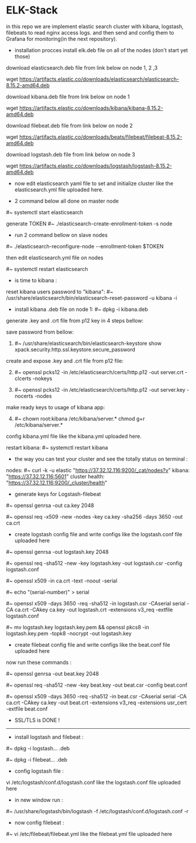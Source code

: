 # ELK-Stack
in this repo we are implement elastic search cluster with kibana, logstash, filebeats to read nginx access logs. and then send and config them to Grafana for monitoring(in the next repository).

- installation procces
install elk.deb file on all of the nodes (don't start yet those)

download elasticsearch.deb file from link below on node 1, 2 ,3

wget https://artifacts.elastic.co/downloads/elasticsearch/elasticsearch-8.15.2-amd64.deb

download kibana.deb file from link below on node 1

wget https://artifacts.elastic.co/downloads/kibana/kibana-8.15.2-amd64.deb

download filebeat.deb file from link below on node 2 

wget https://artifacts.elastic.co/downloads/beats/filebeat/filebeat-8.15.2-amd64.deb

download logstash.deb file from link below on node 3

wget https://artifacts.elastic.co/downloads/logstash/logstash-8.15.2-amd64.deb


- now edit elasticsearch yaml file to set and initialize cluster like the elasticsearch.yml file uploaded here.


- 2 command below all done on master node

#~ systemctl start elasticsearch

generate TOKEN  #~ ./elasticsearch-create-enrollment-token -s node

- run 2 command bellow on slave nodes

#~ ./elasticsearch-reconfigure-node --enrollment-token $TOKEN

then edit elasticsearch.yml file on nodes 

#~ systemctl restart elasticsearch

- is time to kibana : 

reset kibana users password to "kibana":  #~ /usr/share/elasticsearch/bin/elasticsearch-reset-password -u kibana -i

- install kibana .deb file on node 1:   #~ dpkg -i kibana.deb

generate .key and .crt file from p12 key in 4 steps bellow:

save password from bellow:  

1. #~ /usr/share/elasticsearch/bin/elasticsearch-keystore show xpack.security.http.ssl.keystore.secure_password  

create and expose .key and .crt file from p12 file:  

2. #~ openssl pcks12 -in /etc/elasticsearch/certs/http.p12 -out server.crt -clcerts -nokeys 

3. #~ openssl pcks12 -in /etc/elasticsearch/certs/http.p12 -out server.key -nocerts -nodes

make ready keys to usage of kibana app:

4. #~ chown root:kibana /etc/kibana/server.* chmod g+r /etc/kibana/server.*

config kibana.yml file like the kibana.yml uploaded here.

restart kibana:  #~ systemctl restart kibana

- the way you can test your cluster and see the totally status on terminal :

nodes: #~ curl -k -u elastic "https://37.32.12.116:9200/_cat/nodes?v"          kibana: "https://37.32.12.116:5601"      cluster health: "https://37.32.12.116:9200/_cluster/health"

- generate keys for Logstash-filebeat

#~ openssl genrsa -out ca.key 2048

#~ openssl req -x509 -new -nodes -key ca.key -sha256 -days 3650 -out ca.crt


- create logstash config file and write configs like the logstash.conf file uploaded here

#~ openssl genrsa -out logstash.key 2048

#~ openssl req -sha512 -new -key logstash.key -out logstash.csr -config logstash.conf

#~ openssl x509 -in ca.crt -text -noout  -serial

#~ echo "(serial-number)" > serial

#~ openssl x509 -days 3650 -req -sha512 -in logstash.csr -CAserial serial -CA ca.crt -CAkey ca.key -out logstash.crt -extensions v3_req -extfile logstash.conf

#~ mv logstash.key logstash.key.pem && openssl pkcs8 -in logstash.key.pem -topk8 -nocrypt -out logstash.key





- create filebeat config file and write configs like the beat.conf file uploaded here

now run these commands :

#~ openssl genrsa -out beat.key  2048

#~ openssl req -sha512 -new -key beat.key -out beat.csr -config beat.conf

#~ openssl x509 -days 3650 -req -sha512 -in beat.csr -CAserial serial -CA ca.crt -CAkey ca.key -out beat.crt -extensions v3_req -extensions usr_cert  -extfile beat.conf

- SSL/TLS is DONE !

***************************************************************************************************

- install logstash and filebeat :

#~ dpkg -i logstash... .deb

#~ dpkg -i filebeat... .deb

- config logstash file :

vi /etc/logstash/conf.d/logstash.conf like the logstash.conf file uploaded here


- in new window run :

#~ /usr/share/logstash/bin/logstash -f /etc/logstash/conf.d/logstash.conf -r 

- now config filebeat :

#~ vi /etc/filebeat/filebeat.yml      like the filebeat.yml file uploaded here 
